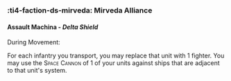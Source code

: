 ### :ti4-faction-ds-mirveda: **Mirveda Alliance**

####  Assault Machina - _Delta Shield_

During Movement:

For each infantry you transport, you may replace that unit with 1 fighter. 
You may use the <span style="font-variant:small-caps;">Space Cannon</span> of 1 of your units against ships that are adjacent to that unit's system.

